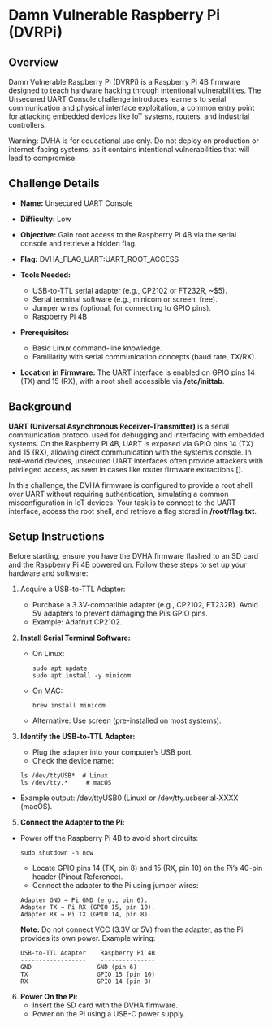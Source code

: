 # Damn Vulnerable Raspberry Pi (DVRPi)

## Overview

Damn Vulnerable Raspberry Pi (DVRPi) is a Raspberry Pi 4B firmware designed to teach hardware hacking through intentional vulnerabilities. The Unsecured UART Console challenge introduces learners to serial communication and physical interface exploitation, a common entry point for attacking embedded devices like IoT systems, routers, and industrial controllers.

Warning: DVHA is for educational use only. Do not deploy on production or internet-facing systems, as it contains intentional vulnerabilities that will lead to compromise.

## Challenge Details

- **Name:** Unsecured UART Console
- **Difficulty:** Low
- **Objective:** Gain root access to the Raspberry Pi 4B via the serial console and retrieve a hidden flag.
- **Flag:** DVHA_FLAG_UART:UART_ROOT_ACCESS
- **Tools Needed:**
  - USB-to-TTL serial adapter (e.g., CP2102 or FT232R, ~$5).
  - Serial terminal software (e.g., minicom or screen, free).
  - Jumper wires (optional, for connecting to GPIO pins).
  - Raspberry Pi 4B

- **Prerequisites:**
  - Basic Linux command-line knowledge.
  - Familiarity with serial communication concepts (baud rate, TX/RX).

- **Location in Firmware:** The UART interface is enabled on GPIO pins 14 (TX) and 15 (RX), with a root shell accessible via **/etc/inittab**.
  
## Background

**UART (Universal Asynchronous Receiver-Transmitter)** is a serial communication protocol used for debugging and interfacing with embedded systems. On the Raspberry Pi 4B, UART is exposed via GPIO pins 14 (TX) and 15 (RX), allowing direct communication with the system’s console. In real-world devices, unsecured UART interfaces often provide attackers with privileged access, as seen in cases like router firmware extractions [].

In this challenge, the DVHA firmware is configured to provide a root shell over UART without requiring authentication, simulating a common misconfiguration in IoT devices. Your task is to connect to the UART interface, access the root shell, and retrieve a flag stored in **/root/flag.txt**.

## Setup Instructions

Before starting, ensure you have the DVHA firmware flashed to an SD card and the Raspberry Pi 4B powered on. Follow these steps to set up your hardware and software:

1. Acquire a USB-to-TTL Adapter:
    - Purchase a 3.3V-compatible adapter (e.g., CP2102, FT232R). Avoid 5V adapters to prevent damaging the Pi’s GPIO pins.
    - Example: Adafruit CP2102.
2. **Install Serial Terminal Software:**
   
   - On Linux:
     
     ```
     sudo apt update
     sudo apt install -y minicom
     ```
   - On MAC:
     ```
     brew install minicom
     ```
   - Alternative: Use screen (pre-installed on most systems).

4. **Identify the USB-to-TTL Adapter:**
   
    - Plug the adapter into your computer’s USB port.
    - Check the device name:
    ```
    ls /dev/ttyUSB*  # Linux
    ls /dev/tty.*     # macOS
    ```
  - Example output: /dev/ttyUSB0 (Linux) or /dev/tty.usbserial-XXXX (macOS).

5. **Connect the Adapter to the Pi:**
   
  - Power off the Raspberry Pi 4B to avoid short circuits:
    ```
    sudo shutdown -h now
    ```
    - Locate GPIO pins 14 (TX, pin 8) and 15 (RX, pin 10) on the Pi’s 40-pin header (Pinout Reference).
    - Connect the adapter to the Pi using jumper wires:
    ```
    Adapter GND → Pi GND (e.g., pin 6).
    Adapter TX → Pi RX (GPIO 15, pin 10).
    Adapter RX → Pi TX (GPIO 14, pin 8).
    ```
    **Note:** Do not connect VCC (3.3V or 5V) from the adapter, as the Pi provides its own power.
    Example wiring:
    ```
    USB-to-TTL Adapter    Raspberry Pi 4B
    ------------------    ---------------
    GND                  GND (pin 6)
    TX                   GPIO 15 (pin 10)
    RX                   GPIO 14 (pin 8)
    ```

6. **Power On the Pi:**
   - Insert the SD card with the DVHA firmware.
   - Power on the Pi using a USB-C power supply.
